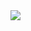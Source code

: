 <img src="https://img.shields.io/badge/kakaotalk-3DDC84?style=flat-square&logo=Android&logoColor=white"/>
